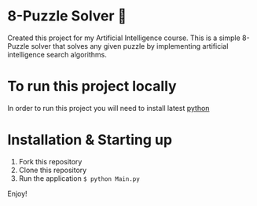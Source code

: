 # 8-Puzzle Solver :game_die:
Created this project for my Artificial Intelligence course.
This is a simple 8-Puzzle solver that solves any given puzzle by implementing artificial intelligence search algorithms.

# To run this project locally
In order to run this project you will need to install latest [python](https://www.python.org/)
# Installation & Starting up
1. Fork this repository
2. Clone this repository
3. Run the application ```$ python Main.py```

Enjoy!
